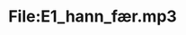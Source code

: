 ---
title: File:E1_hann_fær.mp3
recording of: hann fær
reading speed: slow
speaker: E
license: CC0
---
